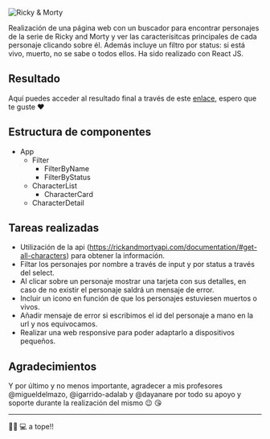 ![Ricky & Morty](https://raw.githubusercontent.com/nadiamurias/ricky-and-morty/main/src/images/logo.png)

Realización de una página web con un buscador para encontrar personajes de la serie de Ricky and Morty y ver las caracterísitcas principales de cada personaje clicando sobre él. Además incluye un filtro por status: si está vivo, muerto, no se sabe o todos ellos. Ha sido realizado con React JS.

## Resultado

Aquí puedes acceder al resultado final a través de este [enlace](https://nadiamurias.github.io/ricky-and-morty/), espero que te guste ❤️

## Estructura de componentes

- App
  - Filter
    - FilterByName
    - FilterByStatus
  - CharacterList
    - CharacterCard
  - CharacterDetail

## Tareas realizadas

- Utilización de la api (https://rickandmortyapi.com/documentation/#get-all-characters) para obtener la información.
- Filtar los personajes por nombre a través de input y por status a través del select.
- Al clicar sobre un personaje mostrar una tarjeta con sus detalles, en caso de no existir el personaje saldrá un mensaje de error.
- Incluir un icono en función de que los personajes estuviesen muertos o vivos.
- Añadir mensaje de error si escribimos el id del personaje a mano en la url y nos equivocamos.
- Realizar una web responsive para poder adaptarlo a dispositivos pequeños.

## Agradecimientos

Y por último y no menos importante, agradecer a mis profesores @migueldelmazo, @igarrido-adalab y @dayanare por todo su apoyo y soporte durante la realización del mismo 😉 😘

---

💪🏻 💻 a tope!!
